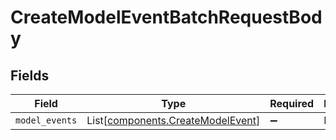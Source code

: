 # CreateModelEventBatchRequestBody


## Fields

| Field                                                                            | Type                                                                             | Required                                                                         | Description                                                                      |
| -------------------------------------------------------------------------------- | -------------------------------------------------------------------------------- | -------------------------------------------------------------------------------- | -------------------------------------------------------------------------------- |
| `model_events`                                                                   | List[[components.CreateModelEvent](../../models/components/createmodelevent.md)] | :heavy_minus_sign:                                                               | N/A                                                                              |